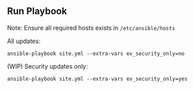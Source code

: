 
## Run Playbook
Note: Ensure all required hosts exists in `/etc/ansible/hosts`

All updates:
```shell
ansible-playbook site.yml --extra-vars ev_security_only=no
```
(WIP) Security updates only:
```shell
ansible-playbook site.yml --extra-vars ev_security_only=yes
```